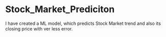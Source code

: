 # Stock_Market_Prediciton
I have created a ML model, which predicts Stock Market trend and also its closing price with ver less error.
